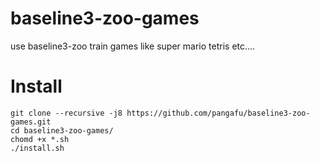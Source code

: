 # baseline3-zoo-games
use baseline3-zoo train games like super mario tetris etc....


# Install
    git clone --recursive -j8 https://github.com/pangafu/baseline3-zoo-games.git
    cd baseline3-zoo-games/
    chomd +x *.sh
    ./install.sh
    